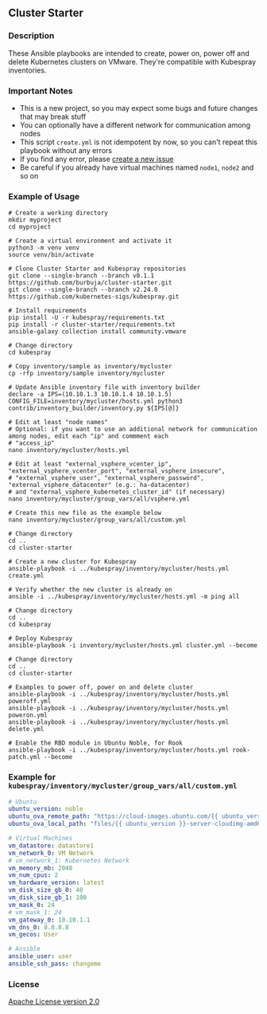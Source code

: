## Cluster Starter

### Description

These Ansible playbooks are intended to create, power on, power off and delete Kubernetes clusters on VMware. They're compatible with Kubespray inventories.

### Important Notes

* This is a new project, so you may expect some bugs and future changes that may break stuff
* You can optionally have a different network for communication among nodes
* This script ```create.yml``` is not idempotent by now, so you can't repeat this playbook without any errors
* If you find any error, please [create a new issue](https://github.com/burbuja/cluster-starter/issues)
* Be careful if you already have virtual machines named ```node1```, ```node2``` and so on

### Example of Usage

```ShellSession
# Create a working directory
mkdir myproject
cd myproject

# Create a virtual environment and activate it
python3 -m venv venv
source venv/bin/activate

# Clone Cluster Starter and Kubespray repositories
git clone --single-branch --branch v0.1.1 https://github.com/burbuja/cluster-starter.git
git clone --single-branch --branch v2.24.0 https://github.com/kubernetes-sigs/kubespray.git

# Install requirements
pip install -U -r kubespray/requirements.txt
pip install -r cluster-starter/requirements.txt
ansible-galaxy collection install community.vmware

# Change directory
cd kubespray

# Copy inventory/sample as inventory/mycluster
cp -rfp inventory/sample inventory/mycluster

# Update Ansible inventory file with inventory builder
declare -a IPS=(10.10.1.3 10.10.1.4 10.10.1.5)
CONFIG_FILE=inventory/mycluster/hosts.yml python3 contrib/inventory_builder/inventory.py ${IPS[@]}

# Edit at least "node names"
# Optional: if you want to use an additional network for communication among nodes, edit each "ip" and commment each
# "access_ip"
nano inventory/mycluster/hosts.yml

# Edit at least "external_vsphere_vcenter_ip", "external_vsphere_vcenter_port", "external_vsphere_insecure",
# "external_vsphere_user", "external_vsphere_password", "external_vsphere_datacenter" (e.g.: ha-datacenter)
# and "external_vsphere_kubernetes_cluster_id" (if necessary)
nano inventory/mycluster/group_vars/all/vsphere.yml

# Create this new file as the example below
nano inventory/mycluster/group_vars/all/custom.yml

# Change directory
cd ..
cd cluster-starter

# Create a new cluster for Kubespray
ansible-playbook -i ../kubespray/inventory/mycluster/hosts.yml create.yml

# Verify whether the new cluster is already on
ansible -i ../kubespray/inventory/mycluster/hosts.yml -m ping all

# Change directory
cd ..
cd kubespray

# Deploy Kubespray
ansible-playbook -i inventory/mycluster/hosts.yml cluster.yml --become

# Change directory
cd ..
cd cluster-starter

# Examples to power off, power on and delete cluster
ansible-playbook -i ../kubespray/inventory/mycluster/hosts.yml poweroff.yml
ansible-playbook -i ../kubespray/inventory/mycluster/hosts.yml poweron.yml
ansible-playbook -i ../kubespray/inventory/mycluster/hosts.yml delete.yml

# Enable the RBD module in Ubuntu Noble, for Rook
ansible-playbook -i ../kubespray/inventory/mycluster/hosts.yml rook-patch.yml --become
```

### Example for ```kubespray/inventory/mycluster/group_vars/all/custom.yml```

```yaml
# Ubuntu
ubuntu_version: noble
ubuntu_ova_remote_path: "https://cloud-images.ubuntu.com/{{ ubuntu_version }}/current/{{ ubuntu_version }}-server-cloudimg-amd64.ova"
ubuntu_ova_local_path: "files/{{ ubuntu_version }}-server-cloudimg-amd64.ova"

# Virtual Machines
vm_datastore: datastore1
vm_network_0: VM Network
# vm_network_1: Kubernetes Network
vm_memory_mb: 2048
vm_num_cpus: 2
vm_hardware_version: latest
vm_disk_size_gb_0: 40
vm_disk_size_gb_1: 100
vm_mask_0: 24
# vm_mask_1: 24
vm_gateway_0: 10.10.1.1
vm_dns_0: 8.8.8.8
vm_gecos: User

# Ansible
ansible_user: user
ansible_ssh_pass: changeme
```

### License

[Apache License version 2.0](https://github.com/burbuja/cluster-starter/blob/master/LICENSE)
